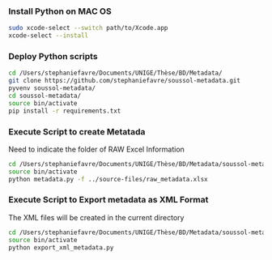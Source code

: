 

### Install Python on MAC OS
```bash
sudo xcode-select --switch path/to/Xcode.app
xcode-select --install
```

### Deploy Python scripts
```bash
cd /Users/stephaniefavre/Documents/UNIGE/Thèse/BD/Metadata/
git clone https://github.com/stephaniefavre/soussol-metadata.git
pyvenv soussol-metadata/
cd soussol-metadata/
source bin/activate
pip install -r requirements.txt
```

### Execute Script to create Metatada
Need to indicate the folder of RAW Excel Information
```Bash
cd /Users/stephaniefavre/Documents/UNIGE/Thèse/BD/Metadata/soussol-metadata/
source bin/activate
python metadata.py -f ../source-files/raw_metadata.xlsx
```

### Execute Script to Export metadata as XML Format
The XML files will be created in the current directory 
```Bash
cd /Users/stephaniefavre/Documents/UNIGE/Thèse/BD/Metadata/soussol-metadata/
source bin/activate
python export_xml_metadata.py
```

